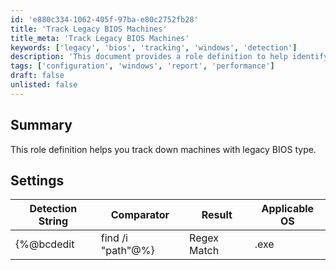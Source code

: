 ```yaml
---
id: 'e880c334-1062-405f-97ba-e80c2752fb28'
title: 'Track Legacy BIOS Machines'
title_meta: 'Track Legacy BIOS Machines'
keywords: ['legacy', 'bios', 'tracking', 'windows', 'detection']
description: 'This document provides a role definition to help identify and track machines that utilize legacy BIOS types, ensuring better management and updates for systems running Windows.'
tags: ['configuration', 'windows', 'report', 'performance']
draft: false
unlisted: false
---
```

## Summary

This role definition helps you track down machines with legacy BIOS type.

## Settings

| Detection String                     | Comparator     | Result | Applicable OS |
|--------------------------------------|----------------|--------|----------------|
| {%@bcdedit | find /i "path"@%}     | Regex Match    | .exe   | Windows        |







